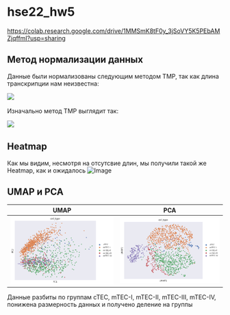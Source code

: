 # hse22_hw5

https://colab.research.google.com/drive/1MMSmK8tF0y_3jSoVY5K5PEbAMZjqffmI?usp=sharing

## Метод нормализации данных

Данные были нормализованы следующим методом TMP, так как длина транскрипции нам неизвестна:

<img src="https://render.githubusercontent.com/render/math?math={\Large TPM_i = \frac{q_i}{\sum q_j} \cdot 10^6}#gh-light-mode-only">

Изначально метод TMP выглядит так:

<img src="https://render.githubusercontent.com/render/math?math={\Large TPM_i = \frac{q_i / l_i}{\sum (q_j / l_j)} \cdot 10^6}#gh-light-mode-only">

## Heatmap
Как мы видим, несмотря на отсутсвие длин, мы получили такой же Heatmap, как и ожидалось
![Image](/img/mark.png)

## UMAP и PCA
UMAP | PCA 
 --- | ---
![Image](/img/UMAP.png) | ![Image](/img/PCA.png)

Данные разбиты по группам cTEC, mTEC-I, mTEC-II, mTEC-III, mTEC-IV, понижена размерность данных и получено деление на группы
